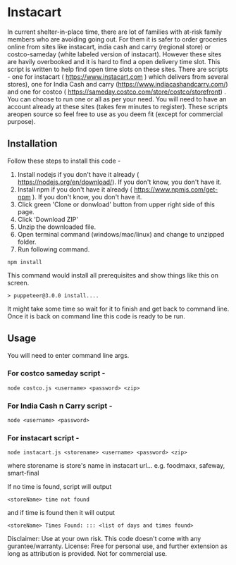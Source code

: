 # Instacart

In current shelter-in-place time, there are lot of families with at-risk family members who are avoiding going out. For them it is safer to order groceries online from sites like instacart, india cash and carry (regional store) or costco-sameday (white labeled version of instacart). However these sites are havily overbooked and it is hard to find a open delivery time slot. This script is written to help find open time slots on these sites.
There are scripts - one for instacart ( https://www.instacart.com )  which delivers from several stores), one for India Cash and carry (https://www.indiacashandcarry.com/)  and one for costco ( https://sameday.costco.com/store/costco/storefront)  . You can choose to run one or all as per your need. You will need to have an account already at these sites (takes few minutes to register).
These scripts areopen source so feel free to use as you deem fit (except for commercial purpose).

## Installation

Follow these steps to install this code -
1. Install nodejs if you don't have it already ( https://nodejs.org/en/download/). If you don't know, you don't have it.
2. Install npm if you don't have it already ( https://www.npmjs.com/get-npm ). If you don't know, you don't have it.
3. Click green 'Clone or donwload' button from upper right side of this page.
4. Click 'Download ZIP'
5. Unzip the downloaded file.
6. Open terminal command (windows/mac/linux) and change to unzipped folder.
7. Run following command. 

```
npm install
```
This command would install all prerequisites and show things like this on screen. 
```
> puppeteer@3.0.0 install....
```
It might take some time so wait for it to finish and get back to command line.
Once it is back on command line this code is ready to be run. 

## Usage
You will need to enter command line args.

### For costco sameday script -

```
node costco.js <username> <password> <zip>
```

### For India Cash n Carry script -

```
node <username> <password>
```

### For instacart script -

```
node instacart.js <storename> <username> <password> <zip>
```

where storename is store's name in instacart url... e.g. foodmaxx, safeway, smart-final

If no time is found, script will output 

```
<storeName> time not found
```

and if time is found then it will output

```
<storeName> Times Found: ::: <list of days and times found>
```

Disclaimer: Use at your own risk. This code doesn't come with any gurantee/warranty.
License: Free for personal use, and further extension as long as attribution is provided. Not for commercial use.
